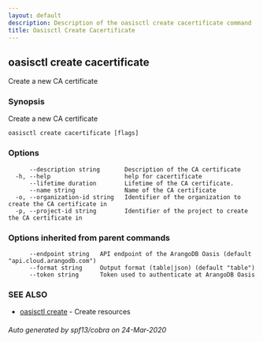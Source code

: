 ```yaml
---
layout: default
description: Description of the oasisctl create cacertificate command
title: Oasisctl Create Cacertificate
---
```

## oasisctl create cacertificate

Create a new CA certificate

### Synopsis

Create a new CA certificate

```
oasisctl create cacertificate [flags]
```

### Options

```
      --description string       Description of the CA certificate
  -h, --help                     help for cacertificate
      --lifetime duration        Lifetime of the CA certificate.
      --name string              Name of the CA certificate
  -o, --organization-id string   Identifier of the organization to create the CA certificate in
  -p, --project-id string        Identifier of the project to create the CA certificate in
```

### Options inherited from parent commands

```
      --endpoint string   API endpoint of the ArangoDB Oasis (default "api.cloud.arangodb.com")
      --format string     Output format (table|json) (default "table")
      --token string      Token used to authenticate at ArangoDB Oasis
```

### SEE ALSO

* [oasisctl create](oasisctl_create.md)	 - Create resources

###### Auto generated by spf13/cobra on 24-Mar-2020
